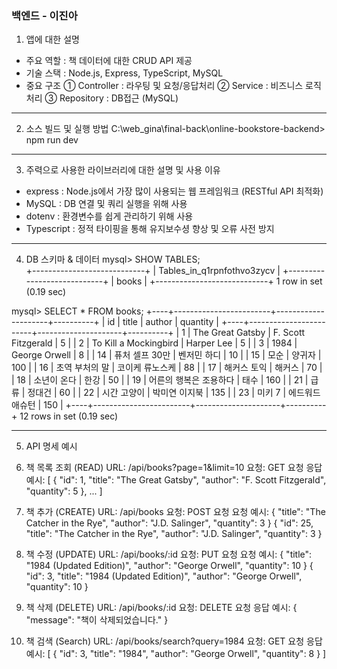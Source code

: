 ### 백엔드 - 이진아

1. 앱에 대한 설명
- 주요 역할 : 책 데이터에 대한 CRUD API 제공
- 기술 스택 : Node.js, Express, TypeScript, MySQL
- 중요 구조
  ① Controller : 라우팅 및 요청/응답처리
  ② Service : 비즈니스 로직 처리
  ③ Repository : DB접근 (MySQL)

-----------------------------------------------------------------------


2. 소스 빌드 및 실행 방법
C:\web_gina\final-back\online-bookstore-backend>
npm run dev

-----------------------------------------------------------------------


3. 주력으로 사용한 라이브러리에 대한 설명 및 사용 이유
- express : Node.js에서 가장 많이 사용되는 웹 프레임워크 (RESTful API 최적화)
- MySQL : DB 연결 및 쿼리 실행을 위해 사용
- dotenv : 환경변수를 쉽게 관리하기 위해 사용
- Typescript : 정적 타이핑을 통해 유지보수셩 향상 및 오류 사전 방지


-----------------------------------------------------------------------


4. DB 스키마 & 데이터
mysql> SHOW TABLES;        
+----------------------------+
| Tables_in_q1rpnfothvo3zycv |
+----------------------------+
| books                      |
+----------------------------+
1 row in set (0.19 sec)

mysql> SELECT * FROM books;
+----+------------------------+---------------------+----------+
| id | title                  | author              | quantity |
+----+------------------------+---------------------+----------+
|  1 | The Great Gatsby       | F. Scott Fitzgerald |        5 |
|  2 | To Kill a Mockingbird  | Harper Lee          |        5 |
|  3 | 1984                   | George Orwell       |        8 |
| 14 | 퓨처 셀프 30만         | 벤저민 하디         |       10 |
| 15 | 모순                   | 양귀자              |      100 |
| 16 | 초역 부처의 말         | 코이케 류노스케     |       88 |
| 17 | 해커스 토익            | 해커스              |       70 |
| 18 | 소년이 온다            | 한강                |       50 |
| 19 | 어른의 행복은 조용하다 | 태수                |      160 |
| 21 | 급류                   | 정대건              |       60 |
| 22 | 시간 고양이            | 박미연 이지북       |      135 |
| 23 | 미키 7                 | 에드워드 애슈턴     |      150 |
+----+------------------------+---------------------+----------+
12 rows in set (0.19 sec)


-----------------------------------------------------------------------


5. API 명세 예시
1. 책 목록 조회 (READ)
URL: /api/books?page=1&limit=10
요청: GET 요청
응답 예시:
[
  {
    "id": 1,
    "title": "The Great Gatsby",
    "author": "F. Scott Fitzgerald",
    "quantity": 5
  },
  ...
]

2. 책 추가 (CREATE)
URL: /api/books
요청: POST 요청
요청 예시:
{
  "title": "The Catcher in the Rye",
  "author": "J.D. Salinger",
  "quantity": 3
}
{
  "id": 25,
  "title": "The Catcher in the Rye",
  "author": "J.D. Salinger",
  "quantity": 3
}

3. 책 수정 (UPDATE)
URL: /api/books/:id
요청: PUT 요청
요청 예시:
{
  "title": "1984 (Updated Edition)",
  "author": "George Orwell",
  "quantity": 10
}
{
  "id": 3,
  "title": "1984 (Updated Edition)",
  "author": "George Orwell",
  "quantity": 10
}

4. 책 삭제 (DELETE)
URL: /api/books/:id
요청: DELETE 요청
응답 예시:
{
  "message": "책이 삭제되었습니다."
}

5. 책 검색 (Search)
URL: /api/books/search?query=1984
요청: GET 요청
응답 예시:
[
  {
    "id": 3,
    "title": "1984",
    "author": "George Orwell",
    "quantity": 8
  }
]